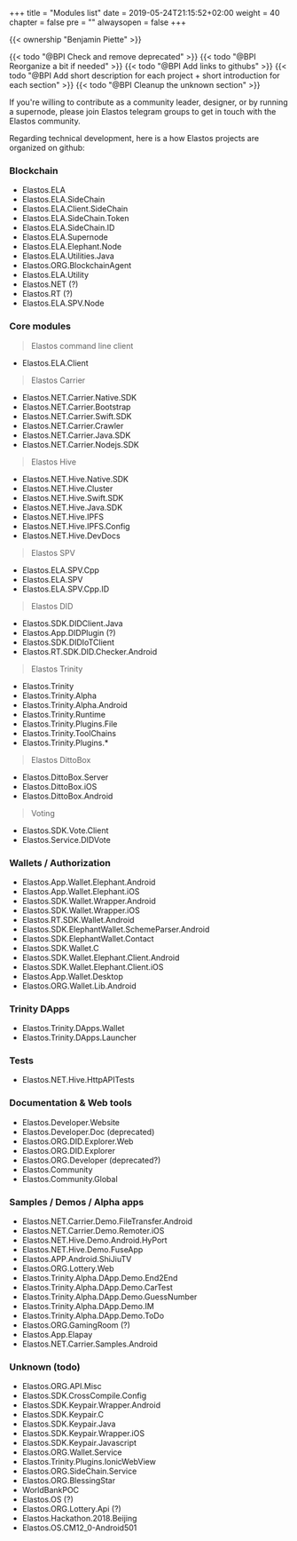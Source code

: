 +++
title = "Modules list"
date = 2019-05-24T21:15:52+02:00
weight = 40
chapter = false
pre = ""
alwaysopen = false
+++

{{< ownership "Benjamin Piette" >}}

{{< todo "@BPI Check and remove deprecated" >}}
{{< todo "@BPI Reorganize a bit if needed" >}}
{{< todo "@BPI Add links to githubs" >}}
{{< todo "@BPI Add short description for each project + short introduction for each section" >}}
{{< todo "@BPI Cleanup the unknown section" >}}

If you're willing to contribute as a community leader, designer, or by running a supernode, please join Elastos telegram groups to get in touch with the Elastos community.

Regarding technical development, here is a how Elastos projects are organized on github:

### Blockchain

* Elastos.ELA
* Elastos.ELA.SideChain
* Elastos.ELA.Client.SideChain
* Elastos.ELA.SideChain.Token
* Elastos.ELA.SideChain.ID
* Elastos.ELA.Supernode
* Elastos.ELA.Elephant.Node
* Elastos.ELA.Utilities.Java
* Elastos.ORG.BlockchainAgent
* Elastos.ELA.Utility
* Elastos.NET (?)
* Elastos.RT (?)
* Elastos.ELA.SPV.Node

### Core modules

> Elastos command line client

* Elastos.ELA.Client

> Elastos Carrier

* Elastos.NET.Carrier.Native.SDK
* Elastos.NET.Carrier.Bootstrap
* Elastos.NET.Carrier.Swift.SDK
* Elastos.NET.Carrier.Crawler
* Elastos.NET.Carrier.Java.SDK
* Elastos.NET.Carrier.Nodejs.SDK

> Elastos Hive

* Elastos.NET.Hive.Native.SDK
* Elastos.NET.Hive.Cluster
* Elastos.NET.Hive.Swift.SDK
* Elastos.NET.Hive.Java.SDK
* Elastos.NET.Hive.IPFS
* Elastos.NET.Hive.IPFS.Config
* Elastos.NET.Hive.DevDocs

> Elastos SPV

* Elastos.ELA.SPV.Cpp
* Elastos.ELA.SPV
* Elastos.ELA.SPV.Cpp.ID

> Elastos DID

* Elastos.SDK.DIDClient.Java
* Elastos.App.DIDPlugin (?)
* Elastos.SDK.DIDIoTClient
* Elastos.RT.SDK.DID.Checker.Android

> Elastos Trinity

* Elastos.Trinity
* Elastos.Trinity.Alpha
* Elastos.Trinity.Alpha.Android
* Elastos.Trinity.Runtime
* Elastos.Trinity.Plugins.File
* Elastos.Trinity.ToolChains
* Elastos.Trinity.Plugins.* 

> Elastos DittoBox

* Elastos.DittoBox.Server
* Elastos.DittoBox.iOS
* Elastos.DittoBox.Android

> Voting 

* Elastos.SDK.Vote.Client
* Elastos.Service.DIDVote

### Wallets / Authorization

* Elastos.App.Wallet.Elephant.Android
* Elastos.App.Wallet.Elephant.iOS
* Elastos.SDK.Wallet.Wrapper.Android
* Elastos.SDK.Wallet.Wrapper.iOS
* Elastos.RT.SDK.Wallet.Android
* Elastos.SDK.ElephantWallet.SchemeParser.Android
* Elastos.SDK.ElephantWallet.Contact
* Elastos.SDK.Wallet.C
* Elastos.SDK.Wallet.Elephant.Client.Android
* Elastos.SDK.Wallet.Elephant.Client.iOS
* Elastos.App.Wallet.Desktop
* Elastos.ORG.Wallet.Lib.Android

### Trinity DApps

* Elastos.Trinity.DApps.Wallet
* Elastos.Trinity.DApps.Launcher

### Tests

* Elastos.NET.Hive.HttpAPITests

### Documentation & Web tools 

* Elastos.Developer.Website
* Elastos.Developer.Doc (deprecated)
* Elastos.ORG.DID.Explorer.Web
* Elastos.ORG.DID.Explorer
* Elastos.ORG.Developer (deprecated?)
* Elastos.Community
* Elastos.Community.Global

### Samples / Demos / Alpha apps

* Elastos.NET.Carrier.Demo.FileTransfer.Android
* Elastos.NET.Carrier.Demo.Remoter.iOS
* Elastos.NET.Hive.Demo.Android.HyPort
* Elastos.NET.Hive.Demo.FuseApp
* Elastos.APP.Android.ShiJiuTV
* Elastos.ORG.Lottery.Web
* Elastos.Trinity.Alpha.DApp.Demo.End2End
* Elastos.Trinity.Alpha.DApp.Demo.CarTest
* Elastos.Trinity.Alpha.DApp.Demo.GuessNumber
* Elastos.Trinity.Alpha.DApp.Demo.IM
* Elastos.Trinity.Alpha.DApp.Demo.ToDo
* Elastos.ORG.GamingRoom (?)
* Elastos.App.Elapay
* Elastos.NET.Carrier.Samples.Android

### Unknown (todo)

* Elastos.ORG.API.Misc
* Elastos.SDK.CrossCompile.Config
* Elastos.SDK.Keypair.Wrapper.Android
* Elastos.SDK.Keypair.C
* Elastos.SDK.Keypair.Java
* Elastos.SDK.Keypair.Wrapper.iOS
* Elastos.SDK.Keypair.Javascript
* Elastos.ORG.Wallet.Service
* Elastos.Trinity.Plugins.IonicWebView
* Elastos.ORG.SideChain.Service
* Elastos.ORG.BlessingStar
* WorldBankPOC
* Elastos.OS (?)
* Elastos.ORG.Lottery.Api (?)
* Elastos.Hackathon.2018.Beijing
* Elastos.OS.CM12_0-Android501
